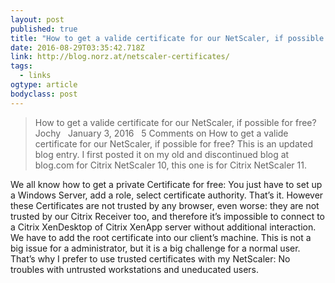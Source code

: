 ```yaml
---
layout: post 
published: true 
title: "How to get a valide certificate for our NetScaler, if possible for free? – JustAnotherCitrixBlog" 
date: 2016-08-29T03:35:42.718Z 
link: http://blog.norz.at/netscaler-certificates/ 
tags:
  - links
ogtype: article 
bodyclass: post 
---
```


> How to get a valide certificate for our NetScaler, if possible for free?
 Jochy    January 3, 2016   5 Comments on How to get a valide certificate for our NetScaler, if possible for free?
This is an updated blog entry. I first posted it on my old and discontinued blog at blog.com for Citrix NetScaler 10, this one is for Citrix NetScaler 11.

We all know how to get a private Certificate for free: You just have to set up a Windows Server, add a role, select certificate authority. That’s it. However these Certificates are not trusted by any browser, even worse: they are not trusted by our Citrix Receiver too, and therefore it’s impossible to connect to a Citrix XenDesktop of Citrix XenApp server without additional interaction. We have to add the root certificate into our client’s machine. This is not a big issue for a administrator, but it is a big challenge for a normal user. That’s why I prefer to use trusted certificates with my NetScaler: No troubles with untrusted workstations and uneducated users.

